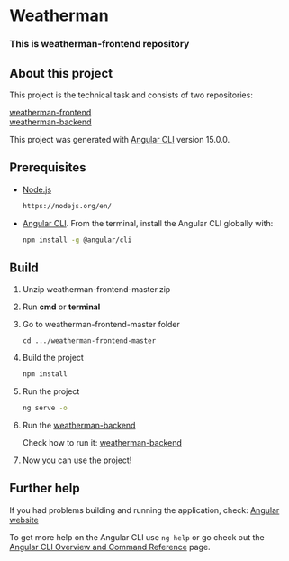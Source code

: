 # Weatherman

### This is weatherman-frontend repository

## About this project
This project is the technical task and consists of two repositories:

[weatherman-frontend](https://github.com/sndvsk/weatherman-frontend) <br/>
[weatherman-backend](https://github.com/sndvsk/weatherman-backend)

This project was generated with [Angular CLI](https://github.com/angular/angular-cli) version 15.0.0.

## Prerequisites

* [Node.js](https://nodejs.org/en/)
  ```sh
  https://nodejs.org/en/
  ```

* [Angular CLI](https://angular.io/cli). From the terminal, install the Angular CLI globally with:
  ```sh
  npm install -g @angular/cli
  ```

## Build

1. Unzip weatherman-frontend-master.zip
2. Run __cmd__ or __terminal__
3. Go to weatherman-frontend-master folder <br/>
   ```
   cd .../weatherman-frontend-master
   ```
4. Build the project
   ```sh
   npm install
   ```
5. Run the project <br/>
   ```sh
   ng serve -o
   ```
6. Run the [weatherman-backend](https://github.com/sndvsk/weatherman-backend)<br/>

    Check how to run it: [weatherman-backend](https://github.com/sndvsk/weatherman-backend)

7. Now you can use the project!


## Further help

If you had problems building and running the application, check: [Angular website](https://angular.io/start/start-deployment)

To get more help on the Angular CLI use `ng help` or go check out the [Angular CLI Overview and Command Reference](https://angular.io/cli) page.
